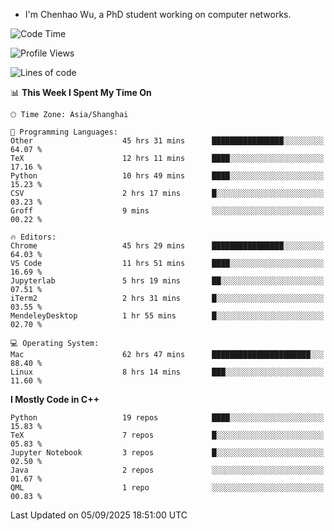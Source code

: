 - I'm Chenhao Wu, a PhD student working on computer networks.

<!--START_SECTION:waka-->
![Code Time](http://img.shields.io/badge/Code%20Time-848%20hrs%2015%20mins-blue)

![Profile Views](http://img.shields.io/badge/Profile%20Views-0-blue)

![Lines of code](https://img.shields.io/badge/From%20Hello%20World%20I%27ve%20Written-12.4%20million%20lines%20of%20code-blue)

📊 **This Week I Spent My Time On** 

```text
🕑︎ Time Zone: Asia/Shanghai

💬 Programming Languages: 
Other                    45 hrs 31 mins      ████████████████░░░░░░░░░   64.07 % 
TeX                      12 hrs 11 mins      ████░░░░░░░░░░░░░░░░░░░░░   17.16 % 
Python                   10 hrs 49 mins      ████░░░░░░░░░░░░░░░░░░░░░   15.23 % 
CSV                      2 hrs 17 mins       █░░░░░░░░░░░░░░░░░░░░░░░░   03.23 % 
Groff                    9 mins              ░░░░░░░░░░░░░░░░░░░░░░░░░   00.22 % 

🔥 Editors: 
Chrome                   45 hrs 29 mins      ████████████████░░░░░░░░░   64.03 % 
VS Code                  11 hrs 51 mins      ████░░░░░░░░░░░░░░░░░░░░░   16.69 % 
Jupyterlab               5 hrs 19 mins       ██░░░░░░░░░░░░░░░░░░░░░░░   07.51 % 
iTerm2                   2 hrs 31 mins       █░░░░░░░░░░░░░░░░░░░░░░░░   03.55 % 
MendeleyDesktop          1 hr 55 mins        █░░░░░░░░░░░░░░░░░░░░░░░░   02.70 % 

💻 Operating System: 
Mac                      62 hrs 47 mins      ██████████████████████░░░   88.40 % 
Linux                    8 hrs 14 mins       ███░░░░░░░░░░░░░░░░░░░░░░   11.60 % 
```

**I Mostly Code in C++** 

```text
Python                   19 repos            ████░░░░░░░░░░░░░░░░░░░░░   15.83 % 
TeX                      7 repos             █░░░░░░░░░░░░░░░░░░░░░░░░   05.83 % 
Jupyter Notebook         3 repos             █░░░░░░░░░░░░░░░░░░░░░░░░   02.50 % 
Java                     2 repos             ░░░░░░░░░░░░░░░░░░░░░░░░░   01.67 % 
QML                      1 repo              ░░░░░░░░░░░░░░░░░░░░░░░░░   00.83 % 
```




 Last Updated on 05/09/2025 18:51:00 UTC
<!--END_SECTION:waka-->
